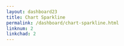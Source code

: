 ```yaml
---
layout: dashboard23
title: Chart Sparkline
permalink: /dashboard/chart-sparkline.html
linknum: 2
linkchad: 2
---
```

